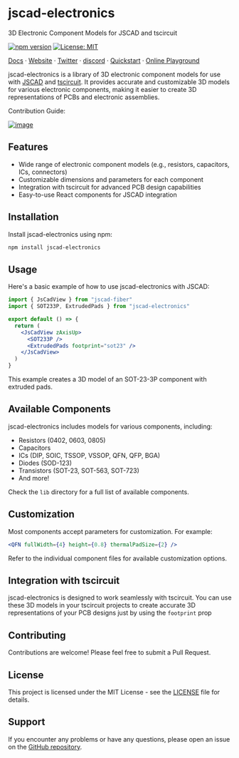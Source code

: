 # jscad-electronics

3D Electronic Component Models for JSCAD and tscircuit

[![npm version](https://badge.fury.io/js/jscad-electronics.svg)](https://badge.fury.io/js/jscad-electronics)
[![License: MIT](https://img.shields.io/badge/License-MIT-yellow.svg)](https://opensource.org/licenses/MIT)

[Docs](https://docs.tscircuit.com) &middot; [Website](https://tscircuit.com) &middot; [Twitter](https://x.com/tscircuit) &middot; [discord](https://tscircuit.com/community/join-redirect) &middot; [Quickstart](https://docs.tscircuit.com/quickstart) &middot; [Online Playground](https://tscircuit.com/playground)

jscad-electronics is a library of 3D electronic component models for use with [JSCAD](https://github.com/jscad/OpenJSCAD.org) and [tscircuit](https://github.com/tscircuit/tscircuit). It provides accurate and customizable 3D models for various electronic components, making it easier to create 3D representations of PCBs and electronic assemblies.

Contribution Guide:

[![image](https://github.com/user-attachments/assets/92236fbf-8b59-4984-9b97-0f12f24de7c8)](https://youtu.be/DHGW_DFhJao)

## Features

- Wide range of electronic component models (e.g., resistors, capacitors, ICs, connectors)
- Customizable dimensions and parameters for each component
- Integration with tscircuit for advanced PCB design capabilities
- Easy-to-use React components for JSCAD integration

## Installation

Install jscad-electronics using npm:

```bash
npm install jscad-electronics
```

## Usage

Here's a basic example of how to use jscad-electronics with JSCAD:

```jsx
import { JsCadView } from "jscad-fiber"
import { SOT233P, ExtrudedPads } from "jscad-electronics"

export default () => {
  return (
    <JsCadView zAxisUp>
      <SOT233P />
      <ExtrudedPads footprint="sot23" />
    </JsCadView>
  )
}
```

This example creates a 3D model of an SOT-23-3P component with extruded pads.

## Available Components

jscad-electronics includes models for various components, including:

- Resistors (0402, 0603, 0805)
- Capacitors
- ICs (DIP, SOIC, TSSOP, VSSOP, QFN, QFP, BGA)
- Diodes (SOD-123)
- Transistors (SOT-23, SOT-563, SOT-723)
- And more!

Check the `lib` directory for a full list of available components.

## Customization

Most components accept parameters for customization. For example:

```jsx
<QFN fullWidth={4} height={0.8} thermalPadSize={2} />
```

Refer to the individual component files for available customization options.

## Integration with tscircuit

jscad-electronics is designed to work seamlessly with tscircuit. You can use these 3D models in your tscircuit projects to create accurate 3D representations of your PCB designs just by
using the `footprint` prop

## Contributing

Contributions are welcome! Please feel free to submit a Pull Request.

## License

This project is licensed under the MIT License - see the [LICENSE](LICENSE) file for details.

## Support

If you encounter any problems or have any questions, please open an issue on the [GitHub repository](https://github.com/tscircuit/jscad-electronics/issues).
